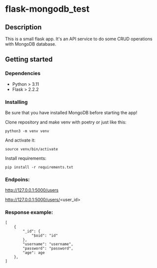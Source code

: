# flask-mongodb_test

## Description

This is a small flask app. It's an API service to do some CRUD operations with MongoDB database.

## Getting started

### Dependencies

* Python > 3.11
* Flask > 2.2.2

### Installing

Be sure that you have installed MongoDB before starting the app!

Clone repository and make venv with poetry or just like this:

```
python3 -m venv venv
```

And activate it:

```
source venv/bin/activate
```

Install requirements:

```
pip install -r requirements.txt
```

### Endpoins:

http://127.0.0.1:5000/users

http://127.0.0.1:5000/users/<user_id>

### Response example:

```
[
    {
        "_id": {
            "$oid": "id"
        },
        "username": "username",
        "password": "password",
        "age": age
    },
]
```
